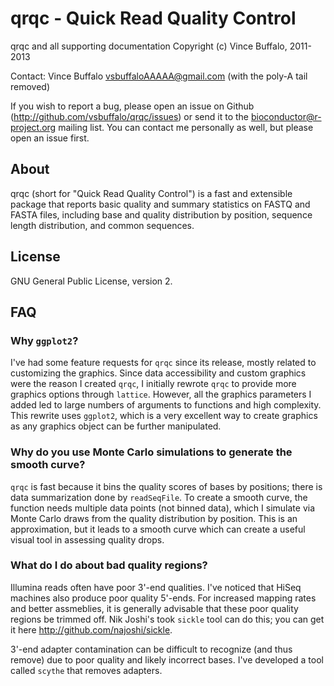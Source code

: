 # qrqc - Quick Read Quality Control

qrqc and all supporting documentation 
Copyright (c) Vince Buffalo, 2011-2013

Contact: Vince Buffalo <vsbuffaloAAAAA@gmail.com> (with the poly-A tail removed)

If you wish to report a bug, please open an issue on Github
(http://github.com/vsbuffalo/qrqc/issues) or send it to the
bioconductor@r-project.org mailing list. You can contact me personally
as well, but please open an issue first.

## About

qrqc (short for "Quick Read Quality Control") is a fast and extensible
package that reports basic quality and summary statistics on FASTQ and
FASTA files, including base and quality distribution by position,
sequence length distribution, and common sequences.

## License

GNU General Public License, version 2.

## FAQ

### Why `ggplot2`?

I've had some feature requests for `qrqc` since its release, mostly
related to customizing the graphics. Since data accessibility and
custom graphics were the reason I created `qrqc`, I initially rewrote
`qrqc` to provide more graphics options through `lattice`. However,
all the graphics parameters I added led to large numbers of arguments
to functions and high complexity. This rewrite uses `ggplot2`, which
is a very excellent way to create graphics as any graphics object can
be further manipulated.

### Why do you use Monte Carlo simulations to generate the smooth curve?

`qrqc` is fast because it bins the quality scores of bases by
positions; there is data summarization done by `readSeqFile`. To
create a smooth curve, the function needs multiple data points (not
binned data), which I simulate via Monte Carlo draws from the quality
distribution by position. This is an approximation, but it leads to a
smooth curve which can create a useful visual tool in assessing
quality drops.

### What do I do about bad quality regions?

Illumina reads often have poor 3'-end qualities. I've noticed that
HiSeq machines also produce poor quality 5'-ends. For increased
mapping rates and better assmeblies, it is generally advisable that
these poor quality regions be trimmed off. Nik Joshi's took `sickle`
tool can do this; you can get it here
<http://github.com/najoshi/sickle>.

3'-end adapter contamination can be difficult to recognize (and thus
remove) due to poor quality and likely incorrect bases. I've developed
a tool called `scythe` that removes adapters.